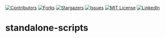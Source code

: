 <!-- PROJECT SHIELDS -->
[![Contributors][contributors-shield]][contributors-url]
[![Forks][forks-shield]][forks-url]
[![Stargazers][stars-shield]][stars-url]
[![Issues][issues-shield]][issues-url]
[![MIT License][license-shield]][license-url]
[![LinkedIn][linkedin-shield]][linkedin-url]

# standalone-scripts

<!-- MARKDOWN LINKS & IMAGES -->
[contributors-shield]: https://img.shields.io/github/contributors/jedington/standalone-scripts.svg?style=for-the-badge
[contributors-url]: https://github.com/jedington/standalone-scripts/graphs/contributors
[forks-shield]: https://img.shields.io/github/forks/jedington/standalone-scripts.svg?style=for-the-badge
[forks-url]: https://github.com/jedington/standalone-scripts/network/members
[stars-shield]: https://img.shields.io/github/stars/jedington/standalone-scripts.svg?style=for-the-badge
[stars-url]: https://github.com/jedington/standalone-scripts/stargazers
[issues-shield]: https://img.shields.io/github/issues/jedington/standalone-scripts.svg?style=for-the-badge
[issues-url]: https://github.com/jedington/standalone-scripts/issues
[license-shield]: https://img.shields.io/github/license/jedington/standalone-scripts.svg?style=for-the-badge
[license-url]: https://github.com/jedington/standalone-scripts/blob/master/LICENSE
[linkedin-shield]: https://img.shields.io/badge/-LinkedIn-black.svg?style=for-the-badge&logo=linkedin&colorB=555
[linkedin-url]: https://www.linkedin.com/in/julian-edington/